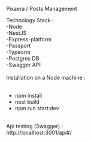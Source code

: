 Pixaera / Posts Management <BR/>

Technology Stack :<BR/>
-Node <BR/>
-NestJS<BR/>
-Express-platform <BR/>
-Passport <BR/>
-Typeorm<BR/>
-Postgres DB <BR/>
-Swagger API <BR/>
<BR/>
Installation on a Node machine :<BR/>
<BR/>
- npm install <BR/>
- nest build <BR/>
- npm run start:dev<BR/>
<BR/>
Api testing (Swagger) :<BR/>
http://localhost:3001/api#/<BR/>
